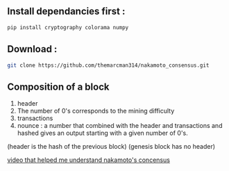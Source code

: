 ## Install dependancies first :
```bash
pip install cryptography colorama numpy
```

## Download :
```bash
git clone https://github.com/themarcman314/nakamoto_consensus.git
```


## Composition of a block
1. header
2. The number of 0's corresponds to the mining difficulty
3. transactions
4. nounce : a number that combined with the header and transactions and hashed gives an output starting with a given number of 0's.

(header is the hash of the previous block)
(genesis block has no header)


[video that helped me understand nakamoto's concensus](https://www.youtube.com/watch?v=bBC-nXj3Ng4)
